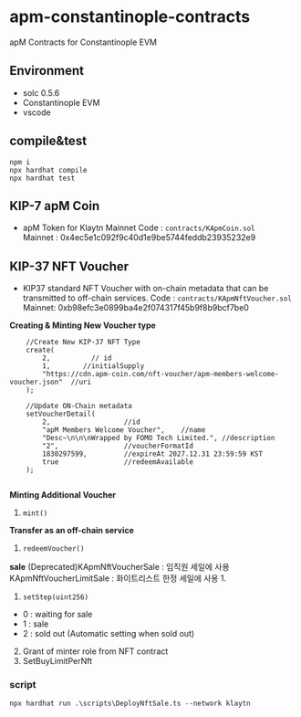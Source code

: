 # apm-constantinople-contracts
apM Contracts for Constantinople EVM

## Environment
* solc 0.5.6
* Constantinople EVM
* vscode

## compile&test
```
npm i
npx hardhat compile
npx hardhat test
```

## KIP-7 apM Coin
* apM Token for Klaytn Mainnet
Code : `contracts/KApmCoin.sol`  
Mainnet : 0x4ec5e1c092f9c40d1e9be5744feddb23935232e9


## KIP-37 NFT Voucher
* KIP37 standard NFT Voucher with on-chain metadata that can be transmitted to off-chain services.
Code : `contracts/KApmNftVoucher.sol`  
Mainnet: 0xb98efc3e0899ba4e2f074317f45b9f8b9bcf7be0


**Creating & Minting New Voucher type**
```
    //Create New KIP-37 NFT Type
    create(
        2,          // id
        1,        //initialSupply
        "https://cdn.apm-coin.com/nft-voucher/apm-members-welcome-voucher.json"  //uri
    );
        
    //Update ON-Chain metadata
    setVoucherDetail(    
        2,                  //id
        "apM Members Welcome Voucher",    //name
        "Desc~\n\n\nWrapped by FOMO Tech Limited.", //description
        "2",                //voucherFormatId
        1830297599,         //expireAt 2027.12.31 23:59:59 KST
        true                //redeemAvailable
    );
      
```

**Minting Additional Voucher**
1. `mint()`

**Transfer as an off-chain service**
1. `redeemVoucher()`


**sale**
(Deprecated)KApmNftVoucherSale : 임직원 세일에 사용
KApmNftVoucherLimitSale : 화이트리스트 한정 세일에 사용
1.

1. `setStep(uint256)`
- 0 : waiting for sale
- 1 : sale
- 2 : sold out (Automatic setting when sold out)
2. Grant of minter role from NFT contract
3. SetBuyLimitPerNft


### script
```
npx hardhat run .\scripts\DeployNftSale.ts --network klaytn
```


